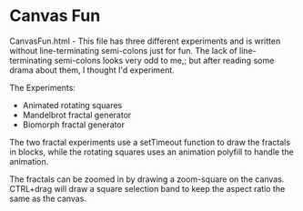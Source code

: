 # Canvas Fun #

CanvasFun.html - This file has three different experiments and is written without line-terminating semi-colons just for fun.  The lack of line-terminating semi-colons looks very odd to me,; but after reading some drama about them, I thought I'd experiment.

The Experiments:

* Animated rotating squares
* Mandelbrot fractal generator
* Biomorph fractal generator

The two fractal experiments use a setTimeout function to draw the fractals in blocks, while the rotating squares uses an animation polyfill to handle the animation.

The fractals can be zoomed in by drawing a zoom-square on the canvas.  CTRL+drag will draw a square selection band to keep the aspect ratio the same as the canvas.